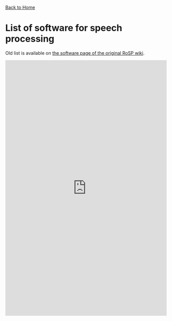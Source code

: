 [Back to Home](/index.md)

# List of software for speech processing 


Old list is available on [the software page of the original RoSP wiki](https://wiki.inria.fr/rosp/Software).

<iframe src="https://script.google.com/macros/s/AKfycbzUJYlESgaB2esVvkhqY3yQPuTQaPUZE3dmJTHRNR8w6_ErB6p634DPUKDyp5S7-LYM/exec" 
height="800" width="100%" frameBorder="0"></iframe>

